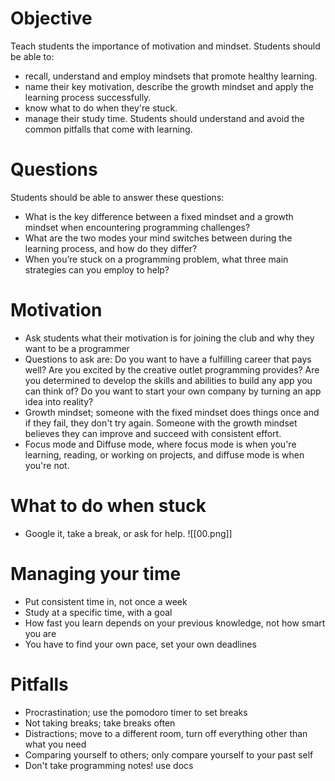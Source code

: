 # Objective
Teach students the importance of motivation and mindset.
Students should be able to:
- recall, understand and employ mindsets that promote healthy learning.
- name their key motivation, describe the growth mindset and apply the learning process successfully.
- know what to do when they're stuck.
- manage their study time.
Students should understand and avoid the common pitfalls that come with learning.
# Questions
Students should be able to answer these questions:
- What is the key difference between a fixed mindset and a growth mindset when encountering programming challenges?
- What are the two modes your mind switches between during the learning process, and how do they differ?
- When you’re stuck on a programming problem, what three main strategies can you employ to help?
# Motivation
- Ask students what their motivation is for joining the club and why they want to be a programmer
- Questions to ask are:
    Do you want to have a fulfilling career that pays well?
    Are you excited by the creative outlet programming provides?
    Are you determined to develop the skills and abilities to build any app you can think of?
    Do you want to start your own company by turning an app idea into reality?
- Growth mindset; someone with the fixed mindset does things once and if they fail, they don't try again. Someone with the growth mindset believes they can improve and succeed with consistent effort.
- Focus mode and Diffuse mode, where focus mode is when you're learning, reading, or working on projects, and diffuse mode is when you're not.

# What to do when stuck
- Google it, take a break, or ask for help.
![[00.png]]
# Managing your time
- Put consistent time in, not once a week
- Study at a specific time, with a goal
- How fast you learn depends on your previous knowledge, not how smart you are
- You have to find your own pace, set your own deadlines

# Pitfalls
- Procrastination; use the pomodoro timer to set breaks
- Not taking breaks; take breaks often
- Distractions; move to a different room, turn off everything other than what you need
- Comparing yourself to others; only compare yourself to your past self
- Don't take programming notes! use docs
